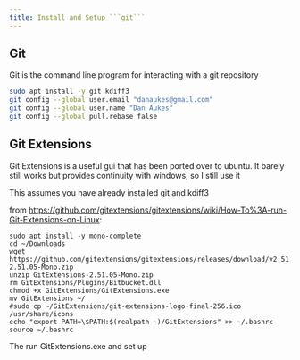 ```yaml
---
title: Install and Setup ```git```
---
```


## Git

Git is the command line program for interacting with a git repository

```bash
sudo apt install -y git kdiff3
git config --global user.email "danaukes@gmail.com"
git config --global user.name "Dan Aukes"
git config --global pull.rebase false
```

## Git Extensions

Git Extensions is a useful gui that has been ported over to ubuntu.  It barely still works but provides continuity with windows, so I still use it

This assumes you have already installed git and kdiff3

from <https://github.com/gitextensions/gitextensions/wiki/How-To%3A-run-Git-Extensions-on-Linux>:

```
sudo apt install -y mono-complete
cd ~/Downloads
wget https://github.com/gitextensions/gitextensions/releases/download/v2.51.05/GitExtensions-2.51.05-Mono.zip
unzip GitExtensions-2.51.05-Mono.zip
rm GitExtensions/Plugins/Bitbucket.dll
chmod +x GitExtensions/GitExtensions.exe
mv GitExtensions ~/
#sudo cp ~/GitExtensions/git-extensions-logo-final-256.ico /usr/share/icons
echo "export PATH=\$PATH:$(realpath ~)/GitExtensions" >> ~/.bashrc
source ~/.bashrc
```

The run GitExtensions.exe and set up
